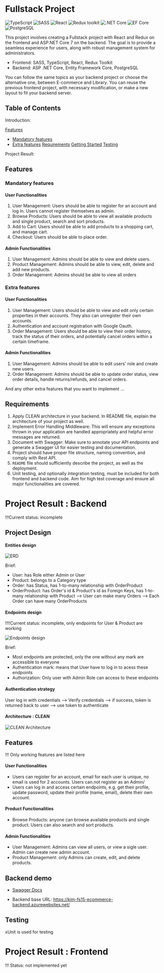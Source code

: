 # Fullstack Project

![TypeScript](https://img.shields.io/badge/TypeScript-v.4-green)
![SASS](https://img.shields.io/badge/SASS-v.4-hotpink)
![React](https://img.shields.io/badge/React-v.18-blue)
![Redux toolkit](https://img.shields.io/badge/Redux-v.1.9-brown)
![.NET Core](https://img.shields.io/badge/.NET%20Core-v.7-purple)
![EF Core](https://img.shields.io/badge/EF%20Core-v.7-cyan)
![PostgreSQL](https://img.shields.io/badge/PostgreSQL-v.14-drakblue)

This project involves creating a Fullstack project with React and Redux on the frontend and ASP.NET Core 7 on the backend. The goal is to provide a seamless experience for users, along with robust management system for administrators.

- Frontend: SASS, TypeScript, React, Redux Toolkit
- Backend: ASP .NET Core, Entity Framework Core, PostgreSQL

You can follow the same topics as your backend project or choose the alternative one, between E-commerce and Library. You can reuse the previous frontend project, with necessary modification, or make a new layout to fit your backend server.

## Table of Contents
Introduction: 

[Features](#features)
   - [Mandatory features](#mandatory-features)
   - [Extra features](#extra-features)
[Requirements](#requirements)
[Getting Started](#getting-started)
[Testing](#testing)

Project Result:



## Features

### Mandatory features

#### User Functionalities

1. User Management: Users should be able to register for an account and log in. Users cannot register themselves as admin.
2. Browse Products: Users should be able to view all available products and single product, search and sort products.
3. Add to Cart: Users should be able to add products to a shopping cart, and manage cart.
4. Checkout: Users should be able to place order.

#### Admin Functionalities

1. User Management: Admins should be able to view and delete users.
2. Product Management: Admins should be able to view, edit, delete and add new products.
3. Order Management: Admins should be able to view all orders

### Extra features

#### User Functionalities

1. User Management: Users should be able to view and edit only certain properties in their accounts. They also can unregister their own accounts.
2. Authentication and account registration with Google Oauth.
3. Order Management: Users should be able to view their order history, track the status of their orders, and potentially cancel orders within a certain timeframe.

#### Admin Functionalities

1. User Management: Admins should be able to edit users' role and create new users.
2. Order Management: Admins should be able to update order status, view order details, handle returns/refunds, and cancel orders.

And any other extra features that you want to implement ...

## Requirements

1. Apply CLEAN architecture in your backend. In README file, explain the architecture of your project as well.
2. Implement Error Handling Middleware: This will ensure any exceptions thrown in your application are handled appropriately and helpful error messages are returned.
3. Document with Swagger: Make sure to annotate your API endpoints and generate a Swagger UI for easier testing and documentation.
4. Project should have proper file structure, naming convention, and comply with Rest API.
5. `README` file should sufficiently describe the project, as well as the deployment.
6. Unit testing, and optionally integration testing, must be included for both frontend and backend code. Aim for high test coverage and ensure all major functionalities are covered.


# Project Result : Backend
!!!Current status: incomplete

## Project Design

#### Entities design

![ERD](./projectDesign/ERD.png)

Brief:
   - User: has Role either Admin or User
   - Product: belongs to a Category type
   - Order: has Status, has 1-to-many relationship with OrderProduct
   - OrderProduct: has Order's id & Product's id as Foreign Keys, has 1-to-many relationship with Product
   --> User can make many Orders
   --> Each Order can have many OrderProducts

#### Endpoints design
!!!!Current status: incomplete, only endpoints for User & Product are working

![Endpoints design](./projectDesign/Endpoints.png)

Brief:
   - Most endpoints are protected, only the one without any mark are accessible to everyone
   - Authentication mark: means that User have to log in to acess these endpoints
   - Authorization: Only user with Admin Role can access to these endpoints

#### Authentication strategy

User log in with credentials --> Verify credentials --> if success, token is returned back to user --> use token to authenticate

#### Architecture : CLEAN 

![CLEAN Architecture](./projectDesign/CLEAN%20Architecture.png)

## Features
!!! Only working features are listed here

#### User Functionalities

- Users can register for an account, email for each user is unique, no email is used for 2 accounts. Users can.not register as an Admin/
- Users can log in and access certain endpoints, e.g. get their profile, update password, update their profile (name, email), delete their own account.

#### Product Functionalities
- Browse Products: anyone can browse available products and single product. Users can also search and sort products.

#### Admin Functionalities

- User Management: Admins can view all users, or view a sigle user. Admin can create new admin account.
- Product Management: only Admins can create, edit, and delete products.

## Backend demo

- [Swagger Docs](https://kim-fs15-ecommerce-backend.azurewebsites.net/swagger/index.html) 

- Backend base URL: https://kim-fs15-ecommerce-backend.azurewebsites.net/

## Testing
xUnit is used for testing

# Project Result : Frontend
!!! Status: not implemented yet
